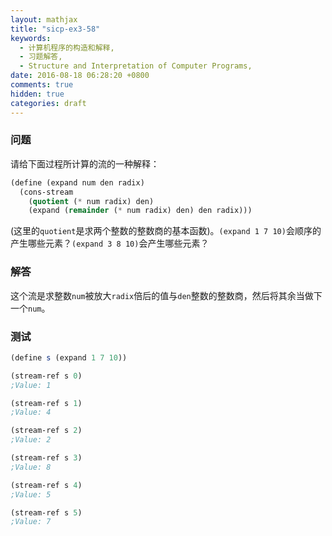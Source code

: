 ```yaml
---
layout: mathjax
title: "sicp-ex3-58"
keywords:
  - 计算机程序的构造和解释,
  - 习题解答,
  - Structure and Interpretation of Computer Programs,
date: 2016-08-18 06:28:20 +0800
comments: true
hidden: true
categories: draft
---
```


### 问题

请给下面过程所计算的流的一种解释：

``` scheme
(define (expand num den radix)
  (cons-stream
    (quotient (* num radix) den)
    (expand (remainder (* num radix) den) den radix)))
```

(这里的`quotient`是求两个整数的整数商的基本函数)。`(expand 1 7 10)`会顺序的产生哪些元素？`(expand 3 8 10)`会产生哪些元素？

### 解答

这个流是求整数`num`被放大`radix`倍后的值与`den`整数的整数商，然后将其余当做下一个`num`。

### 测试

``` scheme
(define s (expand 1 7 10))

(stream-ref s 0)
;Value: 1

(stream-ref s 1)
;Value: 4

(stream-ref s 2)
;Value: 2

(stream-ref s 3)
;Value: 8

(stream-ref s 4)
;Value: 5

(stream-ref s 5)
;Value: 7
```
